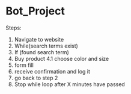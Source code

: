 # Bot_Project

Steps:
1. Navigate to website
2. While(search terms exist)
3. If (found search term)
4. Buy product 
4.1 choose color and size
5. form fill
6. receive confirmation and log it
7. go back to step 2
8. Stop while loop after X minutes have passed

